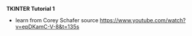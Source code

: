 **TKINTER Tutorial 1**
* learn from Corey Schafer source https://www.youtube.com/watch?v=epDKamC-V-8&t=135s
